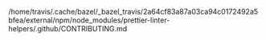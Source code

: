 /home/travis/.cache/bazel/_bazel_travis/2a64cf83a87a03ca94c0172492a5bfea/external/npm/node_modules/prettier-linter-helpers/.github/CONTRIBUTING.md